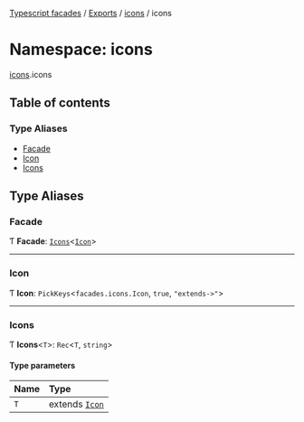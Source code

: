 [Typescript facades](../index.md) / [Exports](../modules.md) / [icons](icons.md) / icons

# Namespace: icons

[icons](icons.md).icons

## Table of contents

### Type Aliases

- [Facade](icons.icons.md#facade)
- [Icon](icons.icons.md#icon)
- [Icons](icons.icons.md#icons)

## Type Aliases

### Facade

Ƭ **Facade**: [`Icons`](icons.icons.md#icons)<[`Icon`](icons.icons.md#icon)\>

___

### Icon

Ƭ **Icon**: `PickKeys`<`facades.icons.Icon`, ``true``, ``"extends->"``\>

___

### Icons

Ƭ **Icons**<`T`\>: `Rec`<`T`, `string`\>

#### Type parameters

| Name | Type |
| :------ | :------ |
| `T` | extends [`Icon`](icons.icons.md#icon) |

